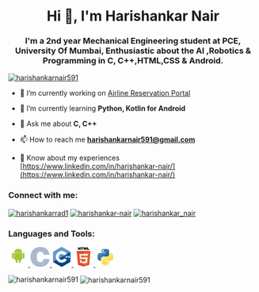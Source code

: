 <h1 align="center">Hi 👋, I'm Harishankar Nair</h1>
<h3 align="center">I'm a 2nd year Mechanical Engineering student at PCE, University Of Mumbai, Enthusiastic about the AI ,Robotics & Programming in C, C++,HTML,CSS & Android.</h3>

<p align="left"> <a href="https://github.com/ryo-ma/github-profile-trophy"><img src="https://github-profile-trophy.vercel.app/?username=harishankarnair591" alt="harishankarnair591" /></a> </p>

- 🔭 I’m currently working on [Airline Reservation Portal](https://github.com/harishankarnair591/Airline-Reservation-Portal)

- 🌱 I’m currently learning **Python, Kotlin for Android**

- 💬 Ask me about **C, C++**

- 📫 How to reach me **harishankarnair591@gmail.com**

- 📄 Know about my experiences [https://www.linkedin.com/in/harishankar-nair/](https://www.linkedin.com/in/harishankar-nair/)

<h3 align="left">Connect with me:</h3>
<p align="left">
<a href="https://twitter.com/harishankarrad1" target="blank"><img align="center" src="https://cdn.jsdelivr.net/npm/simple-icons@3.0.1/icons/twitter.svg" alt="harishankarrad1" height="30" width="40" /></a>
<a href="https://linkedin.com/in/harishankar-nair" target="blank"><img align="center" src="https://cdn.jsdelivr.net/npm/simple-icons@3.0.1/icons/linkedin.svg" alt="harishankar-nair" height="30" width="40" /></a>
<a href="https://instagram.com/harishankar_nair" target="blank"><img align="center" src="https://cdn.jsdelivr.net/npm/simple-icons@3.0.1/icons/instagram.svg" alt="harishankar_nair" height="30" width="40" /></a>
</p>

<h3 align="left">Languages and Tools:</h3>
<p align="left"> <a href="https://developer.android.com" target="_blank"> <img src="https://raw.githubusercontent.com/devicons/devicon/master/icons/android/android-original-wordmark.svg" alt="android" width="40" height="40"/> </a> <a href="https://www.cprogramming.com/" target="_blank"> <img src="https://raw.githubusercontent.com/devicons/devicon/master/icons/c/c-original.svg" alt="c" width="40" height="40"/> </a> <a href="https://www.w3schools.com/cpp/" target="_blank"> <img src="https://raw.githubusercontent.com/devicons/devicon/master/icons/cplusplus/cplusplus-original.svg" alt="cplusplus" width="40" height="40"/> </a> <a href="https://www.w3.org/html/" target="_blank"> <img src="https://raw.githubusercontent.com/devicons/devicon/master/icons/html5/html5-original-wordmark.svg" alt="html5" width="40" height="40"/> </a> <a href="https://www.python.org" target="_blank"> <img src="https://raw.githubusercontent.com/devicons/devicon/master/icons/python/python-original.svg" alt="python" width="40" height="40"/> </a> </p>

<p><img align="left" src="https://github-readme-stats.vercel.app/api/top-langs?username=harishankarnair591&show_icons=true&locale=en&layout=compact" alt="harishankarnair591" /></p>

<p>&nbsp;<img align="center" src="https://github-readme-stats.vercel.app/api?username=harishankarnair591&show_icons=true&locale=en" alt="harishankarnair591" /></p>
